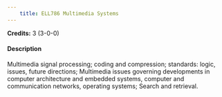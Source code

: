 ```yaml
---
    title: ELL786 Multimedia Systems
---
```

**Credits:** 3 (3-0-0)



#### Description 
Multimedia signal processing; coding and compression; standards: logic, issues, future directions; Multimedia issues governing developments in computer architecture and embedded systems, computer and communication networks, operating systems; Search and retrieval.